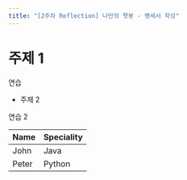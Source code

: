 ```yaml
---
title: "[2주차 Reflection] 나만의 챗봇 - 명세서 작성"
---
```


# 주제 1

연습

* 주제 2

연습 2

|Name|Speciality|
|------|----------|
|John|Java|
|Peter|Python|
